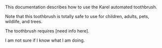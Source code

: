 This documentation describes how to use the Karel 
automated toothbrush.

Note that this toothbrush is totally safe to use for children,
adults, pets, wildlife, and trees.

The toothbrush requires [need info here].

I am not sure if I know what I am doing.
